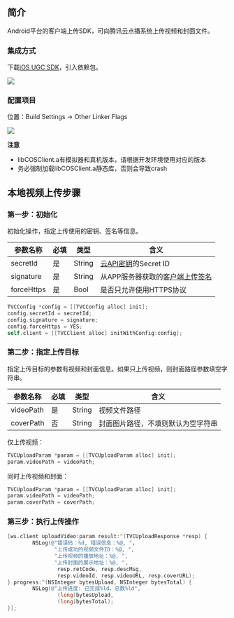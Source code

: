 ## 简介

Android平台的客户端上传SDK，可向腾讯云点播系统上传视频和封面文件。

### 集成方式

下载[iOS UGC SDK](http://download-1252463788.cossh.myqcloud.com/RTMPSDKiOSSimple2.0.2.2801.zip)，引入依赖包。

![](http://mc.qcloudimg.com/static/img/397fddc2dffe71787a849e279e8864b1/image.png)

### 配置项目

位置：Build Settings -> Other Linker Flags

![](http://mc.qcloudimg.com/static/img/1363842b36c56ecee4230c9e86fec473/image.png)

**注意**

* libCOSClient.a有模拟器和真机版本，请根据开发环境使用对应的版本
* 务必强制加载libCOSClient.a静态库，否则会导致crash

## 本地视频上传步骤

### 第一步：初始化

初始化操作，指定上传使用的密钥、签名等信息。

| 参数名称 | 必填 | 类型 | 含义 |
| --- | --- | --- | --- |
| secretId | 是 | String | [云API密钥](https://console.qcloud.com/capi)的Secret ID |
| signature | 是 | String | 从APP服务器获取的[客户端上传签名](/document/product/266/9221) |
| forceHttps | 是 | Bool | 是否只允许使用HTTPS协议 |

```objectivec
TVCConfig *config = [[TVCConfig alloc] init];
config.secretId = secretId;
config.signature = signature;
config.forceHttps = YES;
self.client = [[TVCClient alloc] initWithConfig:config];
```

### 第二步：指定上传目标

指定上传目标的参数有视频和封面信息。如果只上传视频，则封面路径参数填空字符串。

| 参数名称 | 必填 |类型 | 含义 |
| --- | --- | --- | --- |
| videoPath | 是 | String | 视频文件路径 |
| coverPath| 否 | String | 封面图片路径，不填则默认为空字符串 |

仅上传视频：

```objectivec
TVCUploadParam *param = [[TVCUploadParam alloc] init];
param.videoPath = videoPath;
```

同时上传视频和封面：

```objectivec
TVCUploadParam *param = [[TVCUploadParam alloc] init];
param.videoPath = videoPath;
param.coverPath = coverPath;
```

### 第三步：执行上传操作

```objectivec
[ws.client uploadVideo:param result:^(TVCUploadResponse *resp) {
        NSLog(@"错误码：%d, 错误信息：%@, "，
               "上传成功的视频文件ID：%@, ",
               "上传视频的播放地址：%@, ",
               "上传封面的展示地址：%@, ",
                resp.retCode, resp.descMsg,
                resp.videoId, resp.videoURL, resp.coverURL);
} progress:^(NSInteger bytesUpload, NSInteger bytesTotal) {
        NSLog(@"上传进度: 已完成%ld，总数%ld",
                (long)bytesUpload,
                (long)bytesTotal);
}];
```